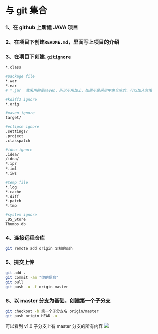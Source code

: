 ﻿# 与 git 集合

### 1、在 github 上新建 JAVA 项目

### 2、在项目下创建`README.md`，里面写上项目的介绍

### 3、在项目下创建`.gitignore`

```bash
*.class

#package file
*.war
*.ear
# *.jar  我采用的是maven，所以不用加上，如果不是采用中央仓库的，可以加入忽略

#kdiff3 ignore
*.orig

#maven ignore
target/

#eclipse ignore
.settings/
.project
.classpatch

#idea ignore
.idea/
/idea/
*.ipr
*.iml
*.iws

#temp file
*.log
*.cache
*.diff
*.patch
*.tmp

#system ignore
.DS_Store
Thumbs.db
```

### 4、连接远程仓库

```bash
git remote add origin 复制的ssh
```

### 5、提交上传

```bash
git add .
git commit -am "你的信息"
git pull
git push -u -f origin master
```

### 6、以 master 分支为基础，创建第一个子分支

```bash
git checkout -b 第一个子分支名 origin/master
git push origin HEAD -u
```

可以看到 v1.0 子分支上有 master 分支的所有内容
![](https://cdn.jsdelivr.net/gh/raisew/gallery/wedoc/202401051740387.png)
